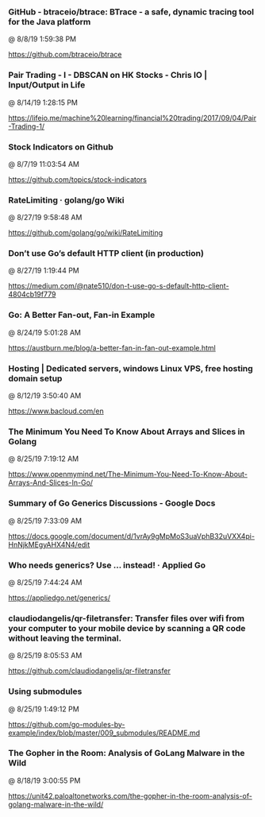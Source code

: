 ﻿

### GitHub - btraceio/btrace: BTrace - a safe, dynamic tracing tool for the Java platform
@ 8/8/19 1:59:38 PM

https://github.com/btraceio/btrace




### Pair Trading - I - DBSCAN on HK Stocks - Chris IO | Input/Output in Life
@ 8/14/19 1:28:15 PM

https://lifeio.me/machine%20learning/financial%20trading/2017/09/04/Pair-Trading-1/




### Stock Indicators on Github
@ 8/7/19 11:03:54 AM

https://github.com/topics/stock-indicators




### RateLimiting · golang/go Wiki
@ 8/27/19 9:58:48 AM

https://github.com/golang/go/wiki/RateLimiting



### Don’t use Go’s default HTTP client (in production)
@ 8/27/19 1:19:44 PM

https://medium.com/@nate510/don-t-use-go-s-default-http-client-4804cb19f779




### Go: A Better Fan-out, Fan-in Example
@ 8/24/19 5:01:28 AM

https://austburn.me/blog/a-better-fan-in-fan-out-example.html




### Hosting | Dedicated servers, windows Linux VPS, free hosting domain setup
@ 8/12/19 3:50:40 AM

https://www.bacloud.com/en




### The Minimum You Need To Know About Arrays and Slices in Golang
@ 8/25/19 7:19:12 AM

https://www.openmymind.net/The-Minimum-You-Need-To-Know-About-Arrays-And-Slices-In-Go/



### Summary of Go Generics Discussions - Google Docs
@ 8/25/19 7:33:09 AM

https://docs.google.com/document/d/1vrAy9gMpMoS3uaVphB32uVXX4pi-HnNjkMEgyAHX4N4/edit



### Who needs generics? Use ... instead! · Applied Go
@ 8/25/19 7:44:24 AM

https://appliedgo.net/generics/



### claudiodangelis/qr-filetransfer: Transfer files over wifi from your computer to your mobile device by scanning a QR code without leaving the terminal.
@ 8/25/19 8:05:53 AM

https://github.com/claudiodangelis/qr-filetransfer



### Using submodules
@ 8/25/19 1:49:12 PM

https://github.com/go-modules-by-example/index/blob/master/009_submodules/README.md




### The Gopher in the Room: Analysis of GoLang Malware in the Wild
@ 8/18/19 3:00:55 PM

https://unit42.paloaltonetworks.com/the-gopher-in-the-room-analysis-of-golang-malware-in-the-wild/


